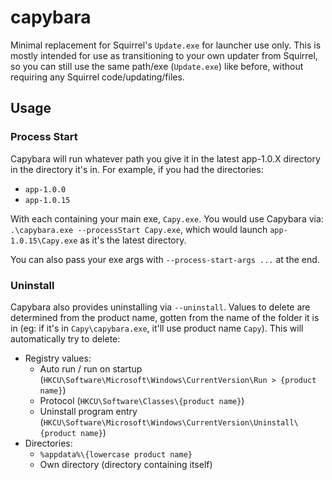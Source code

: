 # capybara
Minimal replacement for Squirrel's `Update.exe` for launcher use only. This is mostly intended for use as transitioning to your own updater from Squirrel, so you can still use the same path/exe (`Update.exe`) like before, without requiring any Squirrel code/updating/files.

## Usage

### Process Start
Capybara will run whatever path you give it in the latest app-1.0.X directory in the directory it's in. For example, if you had the directories:
- `app-1.0.0`
- `app-1.0.15`

With each containing your main exe, `Capy.exe`. You would use Capybara via: `.\capybara.exe --processStart Capy.exe`, which would launch `app-1.0.15\Capy.exe` as it's the latest directory.

You can also pass your exe args with `--process-start-args ...` at the end.

### Uninstall
Capybara also provides uninstalling via `--uninstall`. Values to delete are determined from the product name, gotten from the name of the folder it is in (eg: if it's in `Capy\capybara.exe`, it'll use product name `Capy`). This will automatically try to delete:
- Registry values:
  - Auto run / run on startup (`HKCU\Software\Microsoft\Windows\CurrentVersion\Run > {product name}`)
  - Protocol (`HKCU\Software\Classes\{product name}`)
  - Uninstall program entry (`HKCU\Software\Microsoft\Windows\CurrentVersion\Uninstall\{product name}`)
- Directories:
  - `%appdata%\{lowercase product name}`
  - Own directory (directory containing itself)